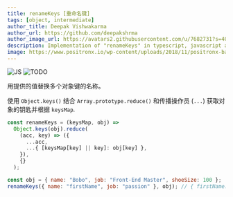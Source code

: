 ```yaml
---
title: renameKeys [重命名键]
tags: [object, intermediate]
author_title: Deepak Vishwakarma
author_url: https://github.com/deepakshrma
author_image_url: https://avatars2.githubusercontent.com/u/7682731?s=400
description: Implementation of "renameKeys" in typescript, javascript and deno.
image: https://www.positronx.io/wp-content/uploads/2018/11/positronx-banner-1152-1.jpg
---
```


![JS](https://img.shields.io/badge/supports-javascript-yellow.svg?style=flat-square)
![TODO](https://img.shields.io/badge///TODO-blue.svg?style=flat-square)

用提供的值替换多个对象键的名称。

使用 `Object.keys()` 结合 `Array.prototype.reduce()` 和传播操作员 (`...`) 获取对象的钥匙并根据 `keysMap`.

```js
const renameKeys = (keysMap, obj) =>
  Object.keys(obj).reduce(
    (acc, key) => ({
      ...acc,
      ...{ [keysMap[key] || key]: obj[key] },
    }),
    {}
  );
```

```js
const obj = { name: "Bobo", job: "Front-End Master", shoeSize: 100 };
renameKeys({ name: "firstName", job: "passion" }, obj); // { firstName: 'Bobo', passion: 'Front-End Master', shoeSize: 100 }
```
